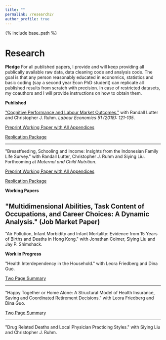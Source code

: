 ```yaml
---
title: ""
permalink: /research2/
author_profile: true
---
```


{% include base_path %}

Research
===
**Pledge**
For all published papers, I provide and will keep providing all publically available raw data, data cleaning code and analysis code. The goal is that any person reasonably educated in economics, statistics and basic coding (say a second year Econ PhD student) can replicate all published results from scratch with precision. In case of restricted datasets, my coauthors and I will provide instructions on how to obtain them.

**Published**

["Cognitive Performance and Labour Market Outcomes."](https://www.sciencedirect.com/science/article/pii/S0927537117303329)
with Randall Lutter and Christopher J. Ruhm. *Labour Economics 51 (2018): 121-135*.

[Preprint Working Paper with All Appendices](https://www.dropbox.com/s/0599h9ykeoduivt/Cognitive%20Performance%20%26%20Labor%20Mkt%20Outcomes%20IZA_fin.pdf?dl=0)

[Replication Package](https://www.dropbox.com/sh/xff0m2polmqj7zh/AADgm3bYupjePWHuvW9XhtQIa?dl=0)

---

"Breastfeeding, Schooling and Income: Insights from the Indonesian Family Life Survey."
with Randall Lutter, Christopher J. Ruhm and Siying Liu. Forthcoming at *Maternal and Child Nutrition*.

[Preprint Working Paper with All Appendices](https://www.dropbox.com/s/vobvg4k5l4gr7bg/BF_Indonesia_Fin.pdf?dl=0)

[Replication Package](https://www.dropbox.com/sh/v8fkgrjwvfdaoxa/AAAwFO3CCGAygl7tEIVpsfVDa?dl=0)

**Working Papers**

"Multidimensional Abilities, Task Content of Occupations, and Career Choices: A Dynamic Analysis." (Job Market Paper)
---

"Air Pollution, Infant Morbidity and Infant Mortality: Evidence from 15 Years of Births and Deaths in Hong Kong."
with Jonathan Colmer, Siying Liu and Jay P. Shimshack.

**Work in Progress**

"Health Interdependency in the Household." with Leora Friedberg and Dina Guo.

[Two Page Summary](https://www.dropbox.com/s/tfmpv0rffm4i25e/Abstract%201_Health%20Interdependency%20in%20the%20Household.pdf?dl=0)

---

"Happy Together or Home Alone: A Structural Model of Health Insurance, Saving and Coordinated Retirement Decisions." with Leora Friedberg and Dina Guo.

[Two Page Summary](https://www.dropbox.com/s/rr3dl8ykk72wqlo/Abstract%202_Friedberg_Guo_Lin.pdf?dl=0)

---

"Drug Related Deaths and Local Physician Practicing Styles." 
with Siying Liu and Christopher J. Ruhm.


